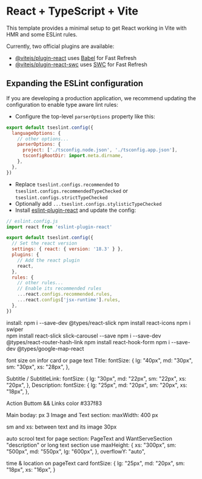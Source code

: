 # React + TypeScript + Vite

This template provides a minimal setup to get React working in Vite with HMR and some ESLint rules.

Currently, two official plugins are available:

- [@vitejs/plugin-react](https://github.com/vitejs/vite-plugin-react/blob/main/packages/plugin-react/README.md) uses [Babel](https://babeljs.io/) for Fast Refresh
- [@vitejs/plugin-react-swc](https://github.com/vitejs/vite-plugin-react-swc) uses [SWC](https://swc.rs/) for Fast Refresh

## Expanding the ESLint configuration

If you are developing a production application, we recommend updating the configuration to enable type aware lint rules:

- Configure the top-level `parserOptions` property like this:

```js
export default tseslint.config({
  languageOptions: {
    // other options...
    parserOptions: {
      project: ['./tsconfig.node.json', './tsconfig.app.json'],
      tsconfigRootDir: import.meta.dirname,
    },
  },
})
```

- Replace `tseslint.configs.recommended` to `tseslint.configs.recommendedTypeChecked` or `tseslint.configs.strictTypeChecked`
- Optionally add `...tseslint.configs.stylisticTypeChecked`
- Install [eslint-plugin-react](https://github.com/jsx-eslint/eslint-plugin-react) and update the config:

```js
// eslint.config.js
import react from 'eslint-plugin-react'

export default tseslint.config({
  // Set the react version
  settings: { react: { version: '18.3' } },
  plugins: {
    // Add the react plugin
    react,
  },
  rules: {
    // other rules...
    // Enable its recommended rules
    ...react.configs.recommended.rules,
    ...react.configs['jsx-runtime'].rules,
  },
})
```

install:
npm i --save-dev @types/react-slick
npm install react-icons
 npm i swiper                   
  npm install react-slick slick-carousel --save
  npm i --save-dev @types/react-router-hash-link
npm install react-hook-form
npm i --save-dev @types/google-map-react




font size on infor card or page text 
Title:
 fontSize: {
              lg: "40px",
              md: "30px",
              sm: "30px",
              xs: "28px",
            },
 
Subtitle / SubtitleLink:
 fontSize: {
              lg: "30px",
              md: "22px",
              sm: "22px",
              xs: "20px",
            },
Description:
 fontSize: {
            lg: "25px",
            md: "20px",
            sm: "20px",
            xs: "18px",
          },


Action Buttom && Links color
#337f83

Main boday: px 3
Image and Text section: maxWidth: 400 px


sm and xs: between text and its image 
30px

auto scrool text for page section: PageText and WantServeSection "description" or long text section use 
maxHeight: {
            xs: "300px",
            sm: "500px",
            md: "550px",
            lg: "600px",
          },
          overflowY: "auto",
          
time & location on pageText card 
fontSize: {
            lg: "25px",
            md: "20px",
            sm: "18px",
            xs: "16px",
          }
